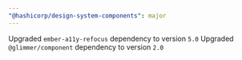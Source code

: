 ```yaml
---
"@hashicorp/design-system-components": major
---
```


Upgraded `ember-a11y-refocus` dependency to version `5.0`
Upgraded `@glimmer/component` dependency to version `2.0`
